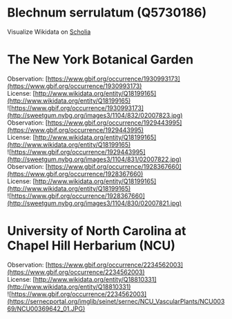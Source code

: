 
Blechnum serrulatum (Q5730186)
==============================
  
Visualize Wikidata on [Scholia](https://scholia.toolforge.org/taxon/Q5730186)
# The New York Botanical Garden
  
Observation: [https://www.gbif.org/occurrence/1930993173](https://www.gbif.org/occurrence/1930993173)  
License: [http://www.wikidata.org/entity/Q18199165](http://www.wikidata.org/entity/Q18199165)  
![https://www.gbif.org/occurrence/1930993173](http://sweetgum.nybg.org/images3/1104/832/02007823.jpg)  
Observation: [https://www.gbif.org/occurrence/1929443995](https://www.gbif.org/occurrence/1929443995)  
License: [http://www.wikidata.org/entity/Q18199165](http://www.wikidata.org/entity/Q18199165)  
![https://www.gbif.org/occurrence/1929443995](http://sweetgum.nybg.org/images3/1104/831/02007822.jpg)  
Observation: [https://www.gbif.org/occurrence/1928367660](https://www.gbif.org/occurrence/1928367660)  
License: [http://www.wikidata.org/entity/Q18199165](http://www.wikidata.org/entity/Q18199165)  
![https://www.gbif.org/occurrence/1928367660](http://sweetgum.nybg.org/images3/1104/830/02007821.jpg)
# University of North Carolina at Chapel Hill Herbarium (NCU)
  
Observation: [https://www.gbif.org/occurrence/2234562003](https://www.gbif.org/occurrence/2234562003)  
License: [http://www.wikidata.org/entity/Q18810331](http://www.wikidata.org/entity/Q18810331)  
![https://www.gbif.org/occurrence/2234562003](https://sernecportal.org/imglib/seinet/sernec/NCU_VascularPlants/NCU00369/NCU00369642_01.JPG)